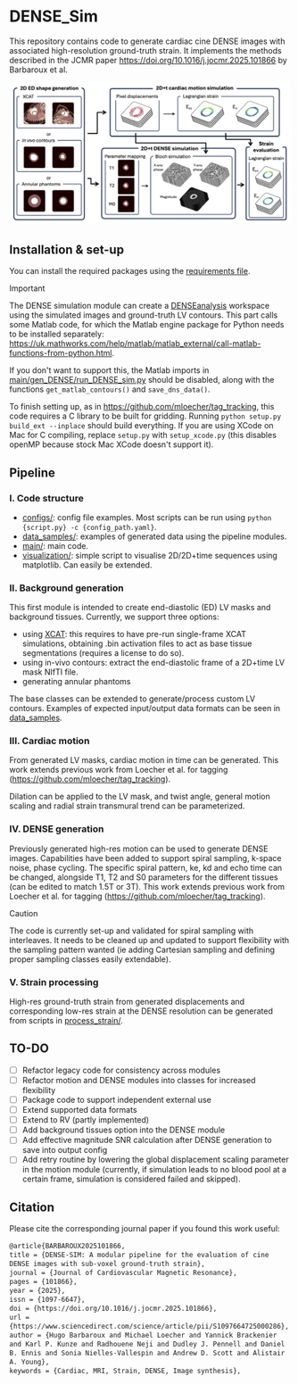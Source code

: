 # DENSE_Sim

This repository contains code to generate cardiac cine DENSE images with associated high-resolution ground-truth strain.
It implements the methods described in the JCMR paper https://doi.org/10.1016/j.jocmr.2025.101866 by Barbaroux et al.

<img src="./docs/pipeline.png" alt="DENSE-Sim pipeline">
     
## Installation & set-up

You can install the required packages using the [requirements file](requirements.txt).

> [!IMPORTANT]
> The DENSE simulation module can create a [DENSEanalysis](https://github.com/denseanalysis/denseanalysis) workspace using the simulated images and ground-truth LV contours. This part calls some Matlab code, for which the Matlab engine package for Python needs to be installed separately: https://uk.mathworks.com/help/matlab/matlab_external/call-matlab-functions-from-python.html.
>
> If you don't want to support this, the Matlab imports in [main/gen_DENSE/run_DENSE_sim.py](main/gen_DENSE/run_DENSE_sim.py) should be disabled, along with the functions `get_matlab_contours()` and `save_dns_data()`.

To finish setting up, as in https://github.com/mloecher/tag_tracking, this code requires a C library to be built for gridding. Running `python setup.py build_ext --inplace` should build everything. If you are using XCode on Mac for C compiling, replace `setup.py` with `setup_xcode.py` (this disables openMP because stock Mac XCode doesn't support it).

## Pipeline

### I. Code structure

- [configs/](configs/): config file examples. Most scripts can be run using ```python {script.py} -c {config_path.yaml}```.
- [data_samples/](data_samples/): examples of generated data using the pipeline modules.
- [main/](main/): main code.
- [visualization/](visualization/): simple script to visualise 2D/2D+time sequences using matplotlib. Can easily be extended.
  
### II. Background generation

This first module is intended to create end-diastolic (ED) LV masks and background tissues. Currently, we support three options:
  - using [XCAT](https://pmc.ncbi.nlm.nih.gov/articles/PMC2941518/): this requires to have pre-run single-frame XCAT simulations, obtaining .bin activation files to act as base tissue segmentations (requires a license to do so).
  - using in-vivo contours: extract the end-diastolic frame of a 2D+time LV mask NIfTI file.
  - generating annular phantoms

The base classes can be extended to generate/process custom LV contours. Examples of expected input/output data formats can be seen in [data_samples](data_samples/).

### III. Cardiac motion

From generated LV masks, cardiac motion in time can be generated. This work extends previous work from Loecher et al. for tagging (https://github.com/mloecher/tag_tracking).

Dilation can be applied to the LV mask, and twist angle, general motion scaling and radial strain transmural trend can be parameterized. 

### IV. DENSE generation

Previously generated high-res motion can be used to generate DENSE images. Capabilities have been added to support spiral sampling, k-space noise, phase cycling. The specific spiral pattern, ke, kd and echo time can be changed, alongside T1, T2 and S0 parameters for the different tissues (can be edited to match 1.5T or 3T). This work extends previous work from Loecher et al. for tagging (https://github.com/mloecher/tag_tracking).

> [!CAUTION]
> The code is currently set-up and validated for spiral sampling with interleaves. It needs to be cleaned up and updated to support flexibility with the sampling pattern wanted (ie adding Cartesian sampling and defining proper sampling classes easily extendable).

### V. Strain processing

High-res ground-truth strain from generated displacements and corresponding low-res strain at the DENSE resolution can be generated from scripts in [process_strain/](main/process_strain/).

## TO-DO

- [ ] Refactor legacy code for consistency across modules
- [ ] Refactor motion and DENSE modules into classes for increased flexibility
- [ ] Package code to support independent external use
- [ ] Extend supported data formats
- [ ] Extend to RV (partly implemented)
- [ ] Add background tissues option into the DENSE module
- [ ] Add effective magnitude SNR calculation after DENSE generation to save into output config
- [ ] Add retry routine by lowering the global displacement scaling parameter in the motion module (currently, if simulation leads to no blood pool at a certain frame, simulation is considered failed and skipped).

## Citation

Please cite the corresponding journal paper if you found this work useful:

```
@article{BARBAROUX2025101866,
title = {DENSE-SIM: A modular pipeline for the evaluation of cine DENSE images with sub-voxel ground-truth strain},
journal = {Journal of Cardiovascular Magnetic Resonance},
pages = {101866},
year = {2025},
issn = {1097-6647},
doi = {https://doi.org/10.1016/j.jocmr.2025.101866},
url = {https://www.sciencedirect.com/science/article/pii/S1097664725000286},
author = {Hugo Barbaroux and Michael Loecher and Yannick Brackenier and Karl P. Kunze and Radhouene Neji and Dudley J. Pennell and Daniel B. Ennis and Sonia Nielles-Vallespin and Andrew D. Scott and Alistair A. Young},
keywords = {Cardiac, MRI, Strain, DENSE, Image synthesis},
```
